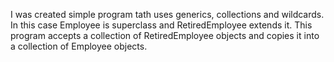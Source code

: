 I was created simple program tath uses generics, collections and wildcards. In this case Employee is superclass and RetiredEmployee extends it. This program accepts a collection of RetiredEmployee objects and copies it into a collection of Employee objects.
